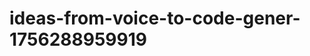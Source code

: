 # ideas-from-voice-to-code-gener-1756288959919
```json [ { "title": "Voice-Activated Code Debugger", "description": "أداة تستخدم الأوامر الصوتية لتحديد الأخطاء في الشيفرة البرمجية وتقديم اقتراحات للإصلاح.", "mvp_plan": "إنشاء واجهة بسيطة حيث يمكن للمستخدمين تحميل الشيفرة البرمجية، ثم استخدام الأوامر الصوتية لتحديد الأخطاء. استخدام نموذج AI لتقديم اقتراحات بناءً على الأوامر الصوتية." }, { "ti...
